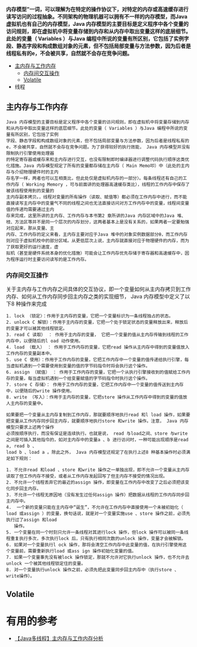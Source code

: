 
**内存模型”一词，可以理解为在特定的操作协议下，对特定的内存或高速缓存进行读写访问的过程抽象。不同架构的物理机器可以拥有不一样的内存模型，而Java 虚拟机也有自己的内存模型，Java 内存模型的主要目标是定义程序中各个变量的访问规则，即在虚拟机中将变量存储到内存和从内存中取出变量这样的底层细节。此处的变量（ Variables ）与Java 编程中所说的变量有所区别，它包括了实例字段、静态字段和构成数组对象的元素，但不包括局部变量与方法参数，因为后者是线程私有的e，不会被共享，自然就不会存在竞争问题。**

* [主内存与工作内存](#主内存与工作内存)
  * [内存间交互操作](#内存间交互操作)
  * [Volatile](#Volatile)
* 线程


## 主内存与工作内存

    Java 内存模型的主要目标是定义程序中各个变量的访问规则，即在虚拟机中将变量存储到内存和从内存中取出变量这样的底层细节。此处的变量（ Variables ）与Java 编程中所说的变量有所区别，它包括了实例
    字段、静态字段和构成数组对象的元素，但不包括局部变量与方法参数，因为后者是线程私有的e，不会被共享，自然就不会存在竞争问题。为了获得较好的执行效能， Java 内存模型并没有限制执行引擎使用处理器
    的特定寄存器或缓存来和主内存进行交互，也没有限制即时编译器进行调整代码执行顺序这类优化措施。Java 内存模型规定了所有的变量都存储在主内存（ Main Memo叩）中（此处的主内存与介绍物理硬件时的主内
    存名字一样，两者也可以互相类比，但此处仅是虚拟机内存的一部分〉。每条线程还有自己的工作内存（ Working Memory ，可与前面讲的处理器高速缓存类比），线程的工作内存中保存了被该线程使用到的变量的
    主内存副本拷贝。，线程对变量的所有操作（读取、赋值等）都必须在工作内存中进行，而不能直接读写主内存中的变量气不同的线程之间也无法直接访问对方工作内存中的变量，线程间变量值的传递均需要通过主内
    存来完成，这里所讲的主内存、工作内存与本书第2 章所讲的Java 内存区域中的Java 堆、枝、方法区等并不是同一个层次的内存划分，这两者基本上是没有关系的，如果两者一定要勉强对应起来，那从变量、主
    内存、工作内存的定义来看，主内存主要对应于Java 堆中的对象实例数据部分θ，而工作内存则对应于虚拟机校中的部分区域。从更低层次上说，主内存就直接对应于物理硬件的内存，而为了获取更好的运行速度，虚
    拟机（甚至是硬件系统本身的优化措施）可能会让工作内存优先存储于寄存器和高速缓存中，因为程序运行时主要访问读写的是工作内存。

### 内存间交互操作
   
  关于主内存与工作内存之间具体的交互协议，即一个变量如何从主内存拷贝到工作内存、如何从工作内存同步回主内存之类的实现细节， Java 内存模型中定义了以下8 种操作来完成

    1. lock （锁定〉：作用于主内存的变量，它把一个变量标识为一条线程独占的状态。
    2. unlock C 解锁）：作用于主内存的变量，它把一个处于锁定状态的变量释放出来，释放后的变量才可以被其他线程锁定。
    3. read C 读取） ： 作用于主内存的变量， 它把一个变量的值从主内存传输到线程的工作内存中，以便随后的l oad 动作使用。
    4. load （载入） ： 作用于工作内存的变量，它把read 操作从主内存中得到的变量值放入工作内存的变量副本中。
    5. use C 使用）：作用于工作内存的变量，它把工作内存中一个变量的值传递给执行引擎，每当虚拟机遇到一个需要使用到变量的值的字节码指令时将会执行这个操作。
    6. assign （赋值） ： 作用于工作内存的变量，它把一个从执行引擎接收到的值赋给工作内存的变量，每当虚拟机遇到一个给变量赋值的字节码指令时执行这个操作。
    7. store C 存储〉： 作用于工作内存的变量，它把工作内存中一个变量的值传送到主内存中，以便随后的write 操作使用。
    8. write （写入）：作用于主内存的变量，它把store 操作从工作内存中得到的变量的值放人主内存的变量中。

    如果要把一个变量从主内存复制到工作内存，那就要顺序地执行read 和l load 操作，如果要把变量从工作内存同步回主内存，就要顺序地执行store 和write 操作。注意， Java 内存模型只要求上述两个操作
    必须按顺序执行，而没有保证是连续执行。也就是说， read 与load之间、store 与write 之间是可插入其他指令的，如对主内存中的变量a 、b 进行访问时，一种可能出现顺序是read a, read b 、
    load b 、load a 。除此之外， Java 内存模型还规定了在执行上述8 种基本操作时必须满足如下规则：
    
    1. 不允许read 和load 、store 和write 操作之一单独出现，即不允许一个变量从主内存读取了但工作内存不接受，或者从工作内存发起回写了但主内存不接受的情况出现。
    2. 不允许一个线程丢弃它的最近的assign 操作，即变量在工作内存中改变了之后必须把该变化同步回主内存。
    3. 不允许一个线程无原因地（没有发生过任何assign 操作）把数据从线程的工作内存同步回主内存中。
    4.  一个新的变量只能在主内存中“诞生”，不允许在工作内存中直接使用一个未被初始化（ load 或assign ）的变量，换句话说，就是对一个变量实施use 、store 操作之前，必须先执行过了assign 和load 
       操作。
    5. 一个变量在同一个时刻只允许一条线程对其进行lock 操作，但lock 操作可以被同一条线程重复执行多次，多次执行lock 后，只有执行相同次数的unlock 操作，变量才会被解锁。
    6. 如果对一个变量执行l ock 操作，那将会清空工作内存中此变量的值，在执行引擎使用这个变量前，需要重新执行load 或ass ign 操作初始化变量的值。
    7. 如果一个变量事先没有被lock 操作锁定，那就不允许对它执行unlock 操作，也不允许去unlock 一个被其他线程锁定住的变量。
    8. 对一个变量执行unlock 操作之前，必须先把此变量同步回主内存中（执行store 、write操作）。

## Volatile


# 有用的参考

* [【Java多线程】主内存与工作内存分析](https://blog.csdn.net/qq877728715/article/details/101547608)

